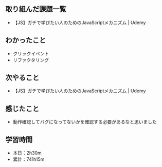 ## 取り組んだ課題一覧
- 【JS】ガチで学びたい人のためのJavaScriptメカニズム | Udemy
## わかったこと
- クリックイベント
- リファクタリング
## 次やること
- 【JS】ガチで学びたい人のためのJavaScriptメカニズム | Udemy
## 感じたこと
- 動作確認してバグになってないかを確認する必要があるなと思いました
## 学習時間
- 本日：2h30m
- 累計：741h15m
